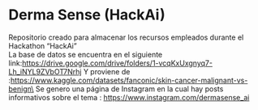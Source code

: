 # Derma Sense (HackAi)
Repositorio creado para almacenar los recursos empleados durante el Hackathon “HackAi”\
La base de datos se encuentra en el siguiente link:https://drive.google.com/drive/folders/1-vcqKxUxgnyq7-Lh_iNYL9ZVbOT7Nrhj
Y proviene de :https://www.kaggle.com/datasets/fanconic/skin-cancer-malignant-vs-benign\
Se genero una página de Instagram en la cual hay posts informativos sobre el tema : https://www.instagram.com/dermasense_ai
